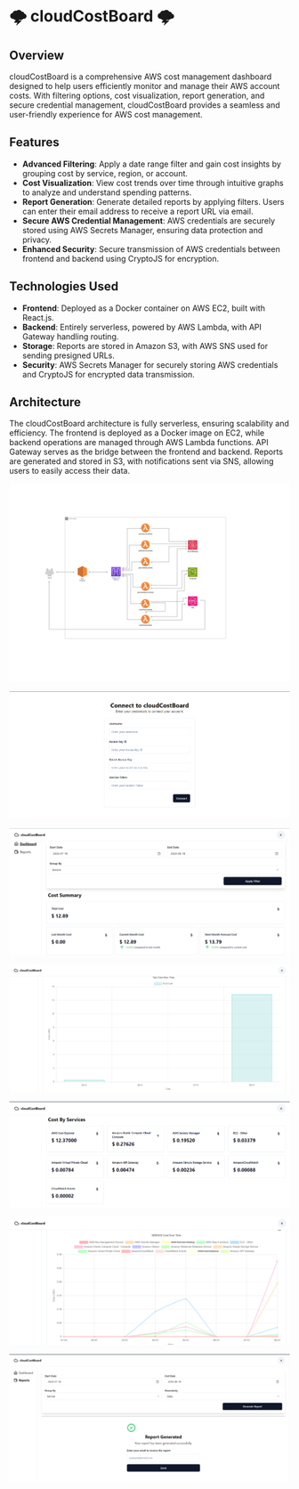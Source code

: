# 🌩️ cloudCostBoard 🌩️

## Overview

cloudCostBoard is a comprehensive AWS cost management dashboard designed to help users efficiently monitor and manage their AWS account costs. With filtering options, cost visualization, report generation, and secure credential management, cloudCostBoard provides a seamless and user-friendly experience for AWS cost management.

## Features

- **Advanced Filtering**: Apply a date range filter and gain cost insights by grouping cost by service, region, or account.
- **Cost Visualization**: View cost trends over time through intuitive graphs to analyze and understand spending patterns.
- **Report Generation**: Generate detailed reports by applying filters. Users can enter their email address to receive a report URL via email.
- **Secure AWS Credential Management**: AWS credentials are securely stored using AWS Secrets Manager, ensuring data protection and privacy.
- **Enhanced Security**: Secure transmission of AWS credentials between frontend and backend using CryptoJS for encryption.

## Technologies Used

- **Frontend**: Deployed as a Docker container on AWS EC2, built with React.js.
- **Backend**: Entirely serverless, powered by AWS Lambda, with API Gateway handling routing.
- **Storage**: Reports are stored in Amazon S3, with AWS SNS used for sending presigned URLs.
- **Security**: AWS Secrets Manager for securely storing AWS credentials and CryptoJS for encrypted data transmission.

## Architecture

The cloudCostBoard architecture is fully serverless, ensuring scalability and efficiency. The frontend is deployed as a Docker image on EC2, while backend operations are managed through AWS Lambda functions. API Gateway serves as the bridge between the frontend and backend. Reports are generated and stored in S3, with notifications sent via SNS, allowing users to easily access their data.

![cloudCostBoard Architecture](assets/architecture.png)

![cloudCostBoard connectPage](assets/connect.png)

![cloudCostBoard dashboardPage1](assets/dashboard1.png)

![cloudCostBoard dashboardPage2](assets/dashboard2.png)

![cloudCostBoard dashboardPage3](assets/dashboard3.png)

![cloudCostBoard dashboardPage4](assets/dashboard4.png)

![cloudCostBoard generateReportPage](assets/generateReport.png)






